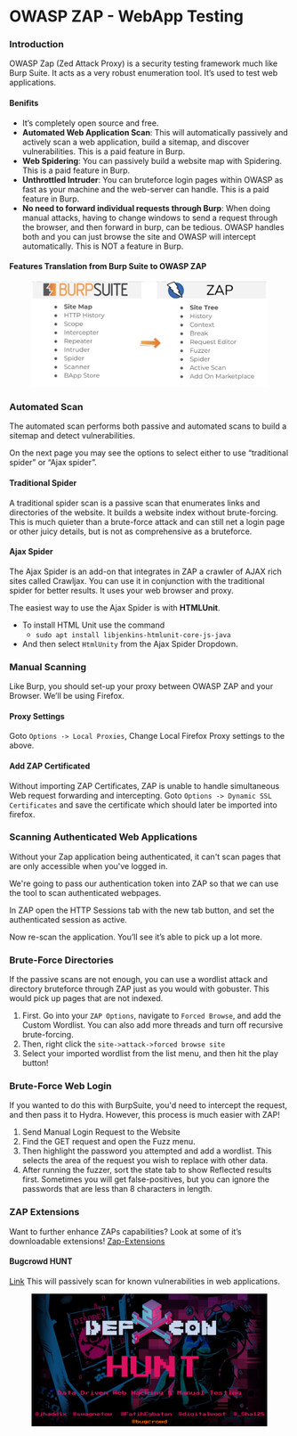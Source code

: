 # OWASP ZAP - WebApp Testing

### **Introduction**

OWASP Zap (Zed Attack Proxy) is a security testing framework much like Burp Suite. It acts as a very robust enumeration tool. It’s used to test web applications.

#### Benifits

* It’s completely open source and free.
* **Automated Web Application Scan**: This will automatically passively and actively scan a web application, build a sitemap, and discover vulnerabilities. This is a paid feature in Burp.
* **Web Spidering**: You can passively build a website map with Spidering. This is a paid feature in Burp.
* **Unthrottled Intruder**: You can bruteforce login pages within OWASP as fast as your machine and the web-server can handle. This is a paid feature in Burp.
* **No need to forward individual requests through Burp**: When doing manual attacks, having to change windows to send a request through the browser, and then forward in burp, can be tedious. OWASP handles both and you can just browse the site and OWASP will intercept automatically. This is NOT a feature in Burp.

#### Features Translation from Burp Suite to OWASP ZAP

<figure><img src="../../../../../.gitbook/assets/image (54) (1).png" alt=""><figcaption></figcaption></figure>



### **Automated Scan**

The automated scan performs both passive and automated scans to build a sitemap and detect vulnerabilities.

On the next page you may see the options to select either to use “traditional spider” or “Ajax spider”.

#### Traditional Spider

A traditional spider scan is a passive scan that enumerates links and directories of the website. It builds a website index without brute-forcing. This is much quieter than a brute-force attack and can still net a login page or other juicy details, but is not as comprehensive as a bruteforce.

#### Ajax Spider

The Ajax Spider is an add-on that integrates in ZAP a crawler of AJAX rich sites called Crawljax. You can use it in conjunction with the traditional spider for better results. It uses your web browser and proxy.

The easiest way to use the Ajax Spider is with **HTMLUnit**.

* To install HTML Unit use the command
  * `sudo apt install libjenkins-htmlunit-core-js-java`
* And then select `HtmlUnity` from the Ajax Spider Dropdown.



### **Manual Scanning**

Like Burp, you should set-up your proxy between OWASP ZAP and your Browser. We’ll be using Firefox.

#### Proxy Settings

Goto `Options -> Local Proxies`, Change Local Firefox Proxy settings to the above.

#### Add ZAP Certificated

Without importing ZAP Certificates, ZAP is unable to handle simultaneous Web request forwarding and intercepting. Goto `Options -> Dynamic SSL Certificates` and save the certificate which should later be imported into firefox.



### Scanning Authenticated Web Applications

Without your Zap application being authenticated, it can't scan pages that are only accessible when you've logged in.

We're going to pass our authentication token into ZAP so that we can use the tool to scan authenticated webpages.

In ZAP open the HTTP Sessions tab with the new tab button, and set the authenticated session as active.

Now re-scan the application. You’ll see it’s able to pick up a lot more.



### Brute-Force Directories

If the passive scans are not enough, you can use a wordlist attack and directory bruteforce through ZAP just as you would with gobuster. This would pick up pages that are not indexed.

1. First. Go into your `ZAP Options`, navigate to `Forced Browse`, and add the Custom Wordlist. You can also add more threads and turn off recursive brute-forcing.
2. Then, right click the `site->attack->forced browse site`
3. Select your imported wordlist from the list menu, and then hit the play button!



### Brute-Force Web Login

If you wanted to do this with BurpSuite, you'd need to intercept the request, and then pass it to Hydra. However, this process is much easier with ZAP!

1. Send Manual Login Request to the Website
2. Find the GET request and open the Fuzz menu.
3. Then highlight the password you attempted and add a wordlist. This selects the area of the request you wish to replace with other data.
4. After running the fuzzer, sort the state tab to show Reflected results first. Sometimes you will get false-positives, but you can ignore the passwords that are less than 8 characters in length.



### **ZAP Extensions**

Want to further enhance ZAPs capabilities? Look at some of it’s downloadable extensions! [Zap-Extensions](https://github.com/zaproxy/zap-extensions)

#### Bugcrowd HUNT

[Link](https://github.com/bugcrowd/HUNT) This will passively scan for known vulnerabilities in web applications.&#x20;

<figure><img src="../../../../../.gitbook/assets/image (56) (1).png" alt=""><figcaption></figcaption></figure>

